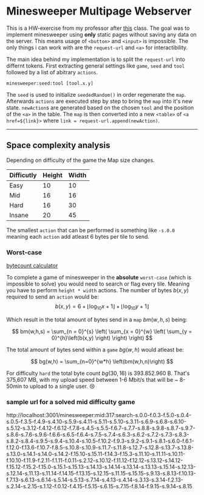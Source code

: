 # Minesweeper Multipage Webserver

  

This is a HW-exercise from my professor after [this](https://web1.hszg.de/scheder-lehre/WE-I/lecture-notes/04-02-static-server.html) class. The goal was to implement minesweeper using **only** static pages without saving any data on the server. This means usage of ``<button>`` and ``<input>`` is impossible. The only things i can work with are the ``request-url`` and ``<a>`` for interactibility. 


The main idea behind my implementation is to split the ``request-url`` into differnt tokens.
First extracting general settings like ``game``, ``seed`` and ``tool`` followed by a  list of abitrary ``actions``.
```
minesweeper:seed:tool [tool.x.y]
``` 

The ``seed`` is used to initialize ``seededRandom()`` in order regenerate the ``map``.
Afterwards ``actions`` are executed step by step to bring the ``map`` into it's new state.
``newAction``s are generated based on the chosen ``tool`` and the position of the ``<a>`` in the table.
The ``map`` is then converted into a new ``<table>`` of ``<a href=${link}>`` where ``link = request-url.append(newAction)``.

---

## Space complexity analysis

Depending on difficulty of the game the Map size changes.

| Difficutly | Height | Width | 
| ---------- | ----- | -------|
| Easy | 10 | 10 |
| Mid  | 16 | 16 |
| Hard | 16 | 30 |
| Insane | 20 | 45 |

The smallest ``action`` that can be performed is something like ``-s.0.0`` meaning each ``action`` add atleast 6 bytes per tile to send.


### Worst-case

[bytecount calculator](bytecount.js)


To complete a game of minesweeper in the **absolute** ``worst-case`` (which is impossible to solve) you would need to search or flag every tile. Meaning you have to perform ``height * width`` actions. The number of bytes $b(x,y)$ required to send an ``action`` would be: 
$$ 
b(x,y) = 6 + \lfloor \log_{10}{x+1}\rfloor + \lfloor \log_{10}{y+1}\rfloor $$

Which result in the total amount of bytes send in a ``map`` $bm(w,h,s)$ being:

$$
bm(w,h,s) = \sum_{n = 0}^{s} \left(
            \sum_{x = 0}^{w} \left(
            \sum_{y = 0}^{h}\left(b(x,y)
            \right)  \right) \right)
$$

The total amount of bytes send within a ``game`` $bg(w,h)$ would atleast be:

$$
bg(w,h) = \sum_{n=0}^{w*h} \left(bm(w,h,n)\right)
$$


For difficulty ``hard`` the total byte count $bg(30,16)$ is 393.852.960 B. That's 375,607 MB, with my upload speed between 1-6 Mbit/s that will be ~ 8-50min to upload to a single user. 😢


### sample url for a solved mid difficulty game


http://localhost:3001/minesweeper:mid:317:search-s.0.0-f.0.3-f.5.0-s.0.4-s.0.5-f.3.5-f.4.9-s.4.10-s.5.9-s.4.11-s.5.11-s.5.10-s.3.11-s.6.9-s.6.8-s.6.10-s.5.12-s.3.12-f.4.12-f.6.12-f.7.8-s.4.5-s.5.5-f.6.7-s.7.7-s.8.8-s.9.8-s.8.7-s.9.7-s.8.6-s.7.6-s.9.6-f.6.6-s.6.5-f.6.4-s.7.5-s.7.4-s.6.3-s.6.2-s.7.2-s.7.3-s.8.3-s.8.2-s.8.4-s.9.5-s.9.4-s.10.4-s.10.5-f.10.2-f.9.3-s.9.2-s.9.1-s.8.1-s.6.0-f.6.1-f.12.0-f.13.6-f.10.7-f.8.5-s.10.8-s.10.9-s.11.7-s.11.8-s.12.7-s.12.8-s.13.7-s.13.8-s.13.0-s.14.1-s.14.0-s.14.2-f.15.10-s.15.11-f.14.3-f.15.3-s.11.10-s.11.11-s.10.11-f.10.10-f.11.9-f.2.11-f.1.11-f.0.11-s.2.12-s.10.12-f.11.12-f.12.12-s.13.12-s.14.12-f.15.12-f.15.2-f.15.0-s.15.1-s.15.13-s.14.13-s.14.14-s.13.14-s.13.13-s.15.14-s.12.13-s.12.14-s.11.13-s.11.14-f.14.15-f.13.15-s.12.15-s.11.15-s.15.15-s.9.13-s.8.13-f.10.13-f.7.13-s.6.13-s.6.14-s.5.14-s.5.13-s.7.14-s.4.13-s.4.14-s.3.13-s.3.14-f.2.13-s.2.14-s.2.15-s.1.12-f.0.12-f.4.15-f.5.15-s.6.15-s.7.15-f.8.14-f.9.15-s.9.14-s.8.15


